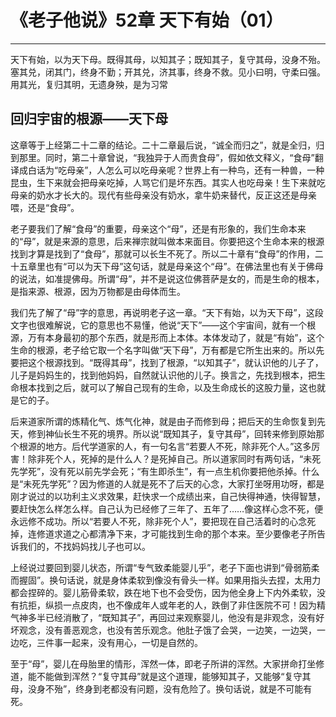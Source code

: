 # 《老子他说》52章 天下有始（01）

------

天下有始，以为天下母。既得其母，以知其子；既知其子，复守其母，没身不殆。塞其兑，闭其门，终身不勤；开其兑，济其事，终身不救。见小曰明，守柔曰强。用其光，复归其明，无遗身殃，是为习常

## 回归宇宙的根源——天下母

这章等于上经第二十二章的结论。二十二章最后说，“诚全而归之”，就是全归，归到那里。同时，第二十章曾说，“我独异于人而贵食母”，假如依文释义，“食母”翻译成白话为“吃母亲”，人怎么可以吃母亲呢？世界上有一种鸟，还有一种兽，一种昆虫，生下来就会把母亲吃掉，人骂它们是坏东西。其实人也吃母亲！生下来就吃母亲的奶水才长大的。现代有些母亲没有奶水，拿牛奶来替代，反正这还是母亲喂，还是“食母”。

老子要我们了解“食母”的重要，母亲这个“母”，还是有形象的，我们生命本来的“母”，就是来源的意思，后来禅宗就叫做本来面目。你要把这个生命本来的根源找到才算是找到了“食母”，那就可以长生不死了。所以二十章有“食母”的作用，二十五章里也有“可以为天下母”这句话，就是母亲这个“母”。在佛法里也有关于佛母的说法，如准提佛母。所谓“母”，并不是说这位佛菩萨是女的，而是生命的根本，是指来源、根源，因为万物都是由母体而生。

我们先了解了“母”字的意思，再说明老子这一章。“天下有始，以为天下母”，这段文字也很难解说，它的意思也不易懂，他说“天下”——这个宇宙间，就有一个根源，万有本身最初的那个东西，就是形而上本体。本体发动了，就是“有始”，这个生命的根源，老子给它取一个名字叫做“天下母”，万有都是它所生出来的。所以先要把这个根源找到。“既得其母”，找到了根源，“以知其子”，就认识他的儿子了，儿子是妈妈生的，找到他妈妈，自然就认识他的儿子。换言之，先找到根本，把生命根本找到之后，就可以了解自己现有的生命，以及生命成长的这股力量，这也就是它的子。

后来道家所谓的炼精化气、炼气化神，就是由子而修到母；把后天的生命恢复到先天，修到神仙长生不死的境界。所以说“既知其子，复守其母”，回转来修到原始那个根源的地方。后代学道家的人，有一句名言“若要人不死，除非死个人。”这多厉害！除非死个人，死掉的是什么人？是死掉自己。所以道家同时有两句话，“未死先学死”，没有死以前先学会死；“有生即杀生”，有一点生机你要把他杀掉。什么是“未死先学死”？因为修道的人就是死不了后天的心念，大家打坐呀用功呀，都是刚才说过的以功利主义求效果，赶快求一个成绩出来，自己快得神通，快得智慧，要赶快怎么样怎么样。自己认为已经修了三年了、五年了……像这样心念不死，便永远修不成功。所以“若要人不死，除非死个人”，要把现在自己活着时的心念死掉，连修道求道之心都清净下来，才可能找到生命的那个本来。至少要像老子所告诉我们的，不找妈妈找儿子也可以。

上经说过要回到婴儿状态，所谓“专气致柔能婴儿乎”，老子下面也讲到“骨弱筋柔而握固”。换句话说，就是身体柔软到像没有骨头一样。如果用指头去捏，太用力都会捏碎的。婴儿筋骨柔软，跌在地下也不会受伤，因为他全身上下内外柔软，没有抗拒，纵损一点皮肉，也不像成年人或年老的人，跌倒了非住医院不可！因为精气神多半已经消散了，“既知其子”，再回过来观察婴儿，他没有是非观念，没有好坏观念，没有善恶观念，也没有苦乐观念。他肚子饿了会哭，一边笑，一边哭，一边吃，三件事一起来，没有用心，一切是自然的。

至于“母”，婴儿在母胎里的情形，浑然一体，即老子所讲的浑然。大家拼命打坐修道，能不能做到浑然？“复守其母”就是这个道理，能够知其子，又能够“复守其母，没身不殆”，终身到老都没有问题，没有危险了。换句话说，就是不可能有死。
